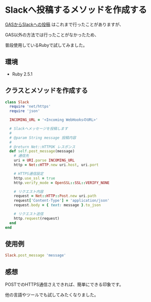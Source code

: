 # Slackへ投稿するメソッドを作成する

[GASからSlackへの投稿](https://github.com/WitStudy/TIL/blob/master/gas/Slackへ投稿する関数を作成する.md) はこれまで行ったことがありますが、

GAS以外の方法では行ったことがなかったため、

普段使用しているRubyで試してみました。

## 環境

- Ruby 2.5.1

## クラスとメソッドを作成する

```rb
class Slack
  require 'net/https'
  require 'json'

  INCOMING_URL = '<Incoming WebHooksのURL>'

  # Slackへメッセージを投稿します
  #
  # @param String message 投稿内容
  #
  # @return Net::HTTPOK レスポンス
  def self.post_message(message)
    # 通信先
    uri = URI.parse INCOMING_URL
    http = Net::HTTP.new uri.host, uri.port

    # HTTPS通信設定
    http.use_ssl = true
    http.verify_mode = OpenSSL::SSL::VERIFY_NONE

    # リクエスト内容
    request = Net::HTTP::Post.new uri.path
    request['Content-Type'] = 'application/json'
    request.body = { text: message }.to_json

    # リクエスト送信
    http.request(request)
  end
end
```

## 使用例

```rb
Slack.post_message 'message'
```

## 感想

POSTでのHTTPS通信さえできれば、簡単にできる印象です。

他の言語やツールでも試してみたくなりました。

